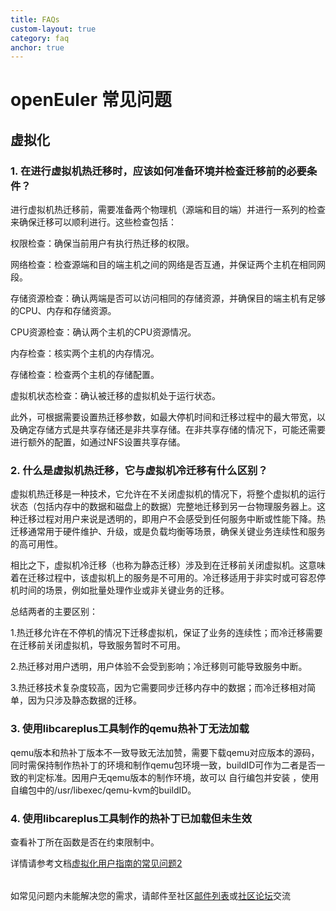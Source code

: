 ```yaml
---
title: FAQs
custom-layout: true
category: faq
anchor: true
---
```


<div class="markdown">

# openEuler 常见问题

## 虚拟化

### 1. 在进行虚拟机热迁移时，应该如何准备环境并检查迁移前的必要条件？

进行虚拟机热迁移前，需要准备两个物理机（源端和目的端）并进行一系列的检查来确保迁移可以顺利进行。这些检查包括：

权限检查：确保当前用户有执行热迁移的权限。

网络检查：检查源端和目的端主机之间的网络是否互通，并保证两个主机在相同网段。

存储资源检查：确认两端是否可以访问相同的存储资源，并确保目的端主机有足够的CPU、内存和存储资源。

CPU资源检查：确认两个主机的CPU资源情况。

内存检查：核实两个主机的内存情况。

存储检查：检查两个主机的存储配置。

虚拟机状态检查：确认被迁移的虚拟机处于运行状态。

此外，可根据需要设置热迁移参数，如最大停机时间和迁移过程中的最大带宽，以及确定存储方式是共享存储还是非共享存储。在非共享存储的情况下，可能还需要进行额外的配置，如通过NFS设置共享存储。

### 2. 什么是虚拟机热迁移，它与虚拟机冷迁移有什么区别？

虚拟机热迁移是一种技术，它允许在不关闭虚拟机的情况下，将整个虚拟机的运行状态（包括内存中的数据和磁盘上的数据）完整地迁移到另一台物理服务器上。这种迁移过程对用户来说是透明的，即用户不会感受到任何服务中断或性能下降。热迁移通常用于硬件维护、升级，或是负载均衡等场景，确保关键业务连续性和服务的高可用性。

相比之下，虚拟机冷迁移（也称为静态迁移）涉及到在迁移前关闭虚拟机。这意味着在迁移过程中，该虚拟机上的服务是不可用的。冷迁移适用于非实时或可容忍停机时间的场景，例如批量处理作业或非关键业务的迁移。

总结两者的主要区别：

1.热迁移允许在不停机的情况下迁移虚拟机，保证了业务的连续性；而冷迁移需要在迁移前关闭虚拟机，导致服务暂时不可用。

2.热迁移对用户透明，用户体验不会受到影响；冷迁移则可能导致服务中断。

3.热迁移技术复杂度较高，因为它需要同步迁移内存中的数据；而冷迁移相对简单，因为只涉及静态数据的迁移。

### 3. 使用libcareplus工具制作的qemu热补丁无法加载

qemu版本和热补丁版本不一致导致无法加赞，需要下载qemu对应版本的源码，同时需保持制作热补丁的环境和制作qemu包环境一致，buildID可作为二者是否一致的判定标准。因用户无qemu版本的制作环境，故可以 自行编包并安装 ，使用自编包中的/usr/libexec/qemu-kvm的buildID。

### 4. 使用libcareplus工具制作的热补丁已加载但未生效

查看补丁所在函数是否在约束限制中。

详情请参考文档[虚拟化用户指南的常见问题2](https://docs.openeuler.org/zh/docs/24.03_LTS/docs/Virtualization/%E5%B8%B8%E8%A7%81%E9%97%AE%E9%A2%98%E4%B8%8E%E8%A7%A3%E5%86%B3%E6%96%B9%E6%B3%95.html#%E9%97%AE%E9%A2%981%E4%BD%BF%E7%94%A8libcareplus%E5%B7%A5%E5%85%B7%E5%88%B6%E4%BD%9C%E7%9A%84qemu%E7%83%AD%E8%A1%A5%E4%B8%81%E6%97%A0%E6%B3%95%E5%8A%A0%E8%BD%BD)

<p style="margin-top:32px">

如常见问题内未能解决您的需求，请邮件至社区[邮件列表](/zh/community/mailing-list/)或[社区论坛](https://forum.openeuler.org/)交流

</p>

</div>